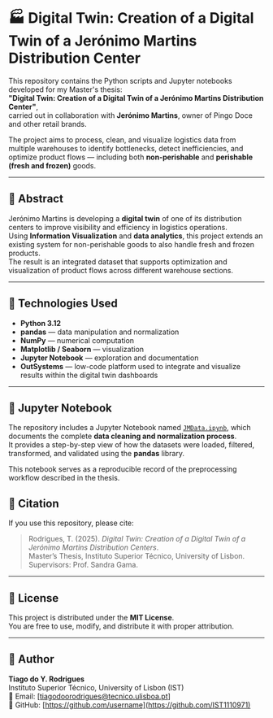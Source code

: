 # 🏭 Digital Twin: Creation of a Digital Twin of a Jerónimo Martins Distribution Center

This repository contains the Python scripts and Jupyter notebooks developed for my Master's thesis:  
**"Digital Twin: Creation of a Digital Twin of a Jerónimo Martins Distribution Center"**,  
carried out in collaboration with **Jerónimo Martins**, owner of Pingo Doce and other retail brands.

The project aims to process, clean, and visualize logistics data from multiple warehouses to identify bottlenecks, detect inefficiencies, and optimize product flows — including both **non-perishable** and **perishable (fresh and frozen)** goods.

---

## 📘 Abstract

Jerónimo Martins is developing a **digital twin** of one of its distribution centers to improve visibility and efficiency in logistics operations.  
Using **Information Visualization** and **data analytics**, this project extends an existing system for non-perishable goods to also handle fresh and frozen products.  
The result is an integrated dataset that supports optimization and visualization of product flows across different warehouse sections.

---

## 🧠 Technologies Used

- **Python 3.12**
- **pandas** — data manipulation and normalization  
- **NumPy** — numerical computation  
- **Matplotlib / Seaborn** — visualization  
- **Jupyter Notebook** — exploration and documentation  
- **OutSystems** — low-code platform used to integrate and visualize results within the digital twin dashboards  

---

## 📓 Jupyter Notebook
The repository includes a Jupyter Notebook named [`JMData.ipynb`](./JMData.ipynb), which documents the complete **data cleaning and normalization process**.  
It provides a step-by-step view of how the datasets were loaded, filtered, transformed, and validated using the **pandas** library. 

This notebook serves as a reproducible record of the preprocessing workflow described in the thesis.

## 📘 Citation

If you use this repository, please cite:

> Rodrigues, T. (2025). *Digital Twin: Creation of a Digital Twin of a Jerónimo
Martins Distribution Centers*.  
> Master’s Thesis, Instituto Superior Técnico, University of Lisbon.  
> Supervisors: Prof. Sandra Gama.

---

## 🧾 License

This project is distributed under the **MIT License**.  
You are free to use, modify, and distribute it with proper attribution.

---

## 👤 Author

**Tiago do Y. Rodrigues**  
Instituto Superior Técnico, University of Lisbon (IST)  
📧 Email: [tiagodoorodrigues@tecnico.ulisboa.pt]  
🔗 GitHub: [https://github.com/username](https://github.com/IST1110971)



